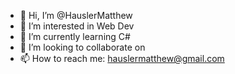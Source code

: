 - 👋 Hi, I’m @HauslerMatthew
- 👀 I’m interested in Web Dev  
- 🌱 I’m currently learning C#
- 💞️ I’m looking to collaborate on 
- 📫 How to reach me: hauslermatthew@gmail.com

<!---
HauslerMatthew/HauslerMatthew is a ✨ special ✨ repository because its `README.md` (this file) appears on your GitHub profile.
You can click the Preview link to take a look at your changes.
--->
